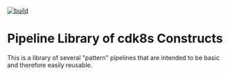 [![build](https://github.com/cloud-native-toolkit/cdk8s-pipelines-lib/actions/workflows/build.yml/badge.svg)](https://github.com/cloud-native-toolkit/cdk8s-pipelines-lib/actions/workflows/build.yml)

# Pipeline Library of cdk8s Constructs

This is a library of several "pattern" pipelines that are intended to be
basic and therefore easily reusable.
